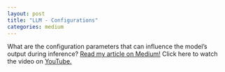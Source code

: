 ```yaml
---
layout: post
title: "LLM - Configurations"
categories: medium
---
```


What are the configuration parameters that can influence the model’s output during 
inference? [Read my article on Medium!](https://medium.com/@balci.pelin/llm-inference-222c8e8a6ba7) Click here to watch 
the video on [YouTube.]()